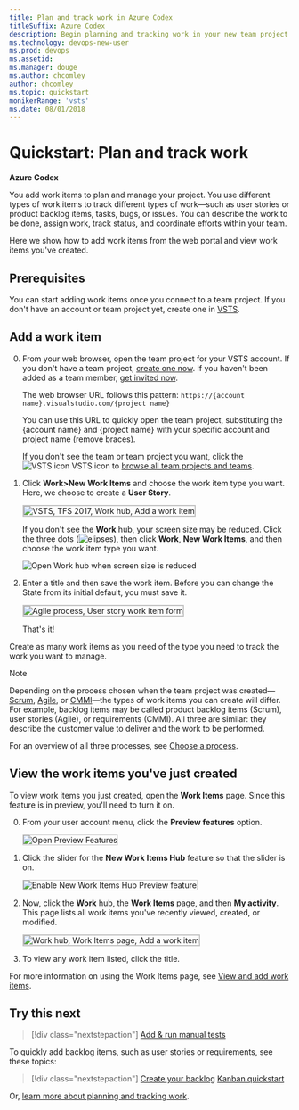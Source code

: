 ```yaml
---
title: Plan and track work in Azure Codex
titleSuffix: Azure Codex
description: Begin planning and tracking work in your new team project on Azure Codex
ms.technology: devops-new-user 
ms.prod: devops
ms.assetid: 
ms.manager: douge
ms.author: chcomley
author: chcomley
ms.topic: quickstart
monikerRange: 'vsts'
ms.date: 08/01/2018
---
```



# Quickstart: Plan and track work 

**Azure Codex**
 
You add work items to plan and manage your project. You use different types of work items to track different types of work&mdash;such as user stories or product backlog items, tasks, bugs, or issues. You can describe the work to be done, assign work, track status, and coordinate efforts within your team.   

Here we show how to add work items from the web portal and view work items you've created. 

<a id="define-new-work">  </a>

## Prerequisites

You can start adding work items once you connect to a team project. If you don't have an account or  team project yet, create one in [VSTS](sign-up-invite-teammates.md).

## Add a work item 

0. From your web browser, open the team project for your VSTS account. If you don't have a team project, [create one now](sign-up-invite-teammates.md). If you haven't been added as a team member, [get invited now](sign-up-invite-teammates.md#invite-others).

	The web browser URL follows this pattern: ```https://{account name}.visualstudio.com/{project name}```  

	You can use this URL to quickly open the team project, substituting the {account name} and {project name} with your specific account and project name (remove braces). 

	If you don't see the team or team project you want, click the ![VSTS icon](../work/_img/icons/project-icon.png) VSTS icon to [browse all team projects and teams](account-home-pages.md).  

2.	Click **Work>New Work Items** and choose the work item type you want.  Here, we choose to create a **User Story**. 

	<img src="../work/backlogs/_img/add-work-items-choose-user-story.png" alt="VSTS, TFS 2017, Work hub, Add a work item" style="border: 2px solid #C3C3C3;" /> 

	If you don't see the **Work** hub, your screen size may be reduced. Click the three dots (![elipses](../_shared/_img/ellipses-reduced-screen-size.png)), then click **Work**, **New Work Items**, and then choose the work item type you want. 

	![Open Work hub when screen size is reduced](_img/plan-track-work/open-work-hub-reduced-screen-size.png) 

3. Enter a title and then save the work item. Before you can change the State from its initial default, you must save it.  

	<img src="../work/backlogs/_img/add-new-work-item-vsts-user-story.png" alt="Agile process, User story work item form" style="border: 2px solid #C3C3C3;" />  

	That's it! 

Create as many work items as you need of the type you need to track the work you want to manage.  


>[!NOTE]  
>Depending on the process chosen when the team project was created&mdash;[Scrum](../work/work-items/guidance/scrum-process.md), 
[Agile](../work/work-items/guidance/agile-process.md), or [CMMI](../work/work-items/guidance/cmmi-process.md)&mdash;the types of work items you can create will differ. For example, backlog items may be called product backlog items (Scrum), user stories (Agile), or requirements (CMMI). All three are similar: they describe the customer value to deliver and the work to be performed.
>
> For an overview of all three processes, see [Choose a process](../work/work-items/guidance/choose-process.md). 


## View the work items you've just created  

To view work items you just created, open the **Work Items** page. Since this feature is in preview, you'll need to turn it on. 

0. From your user account menu, click the **Preview features** option.   

	<img src="../_shared/_img/preview-features-open.png" alt="Open Preview Features" style="border: 1px solid #C3C3C3;" /> 

0. Click the slider for the **New Work Items Hub** feature so that the slider is on.  

	<img src="_img/plan-track-work/turn-on-new-work-items-hub.png" alt="Enable New Work Items Hub Preview feature" style="border: 1px solid #C3C3C3;" /> 

0. Now, click the **Work** hub, the **Work Items** page, and then **My activity**. This page lists all work items you've recently viewed, created, or modified. 

	<img src="_img/plan-track-work/view-work-item-activity.png" alt="Work hub, Work Items page, Add a work item" style="border: 2px solid #C3C3C3;" />

0. To view any work item listed, click the title. 

For more information on using the Work Items page, see [View and add work items](../work/work-items/view-add-work-items.md).


## Try this next  
 
> [!div class="nextstepaction"]
> [Add & run manual tests](add-run-manual-tests.md)
 

To quickly add backlog items, such as user stories or requirements, see these topics:  
> [!div class="nextstepaction"]
> [Create your backlog](../work/backlogs/create-your-backlog.md)
> [Kanban quickstart](../work/kanban/kanban-quickstart.md) 

Or, [learn more about planning and tracking work](../work/work-items/index.md).
 
